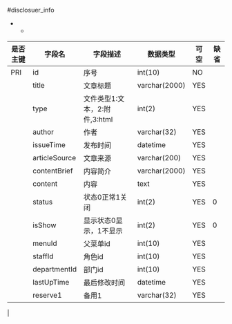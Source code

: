 #disclosuer_info
* -
 
|是否主键	|字段名	|字段描述	|数据类型	|可空	|缺省	|
| --------|-----|-----|-----|-----|-----|
|PRI|id|序号|int(10)|NO||
||title|文章标题|varchar(2000)|YES||
||type|文件类型1:文本，2:附件,3:html|int(2)|YES||
||author|作者|varchar(32)|YES||
||issueTime|发布时间|datetime|YES||
||articleSource|文章来源|varchar(200)|YES||
||contentBrief|内容简介|varchar(2000)|YES||
||content|内容|text|YES||
||status|状态0正常1关闭|int(2)|YES|0|
||isShow|显示状态0显示，1不显示|int(2)|YES|0|
||menuId|父菜单id|int(10)|YES||
||staffId|角色id|int(10)|YES||
||departmentId|部门id|int(10)|YES||
||lastUpTime|最后修改时间|datetime|YES||
||reserve1|备用1|varchar(32)|YES||
|
